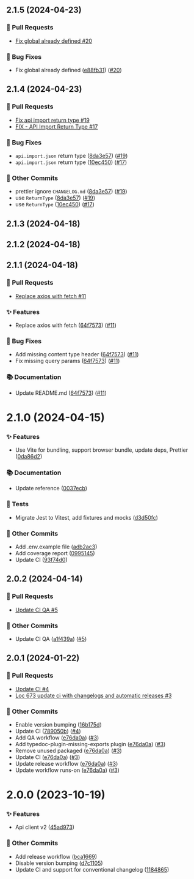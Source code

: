 ## 2.1.5 (2024-04-23)
### 🔀 Pull Requests

- [Fix global already defined #20](https://github.com/localazy/api-client/pull/20)

### 🐛 Bug Fixes

- Fix global already defined ([e88fb31](https://github.com/localazy/api-client/commit/e88fb31)) ([#20](https://github.com/localazy/api-client/pull/20))

## 2.1.4 (2024-04-23)
### 🔀 Pull Requests

- [Fix api import return type #19](https://github.com/localazy/api-client/pull/19)
- [FIX - API Import Return Type #17](https://github.com/localazy/api-client/pull/17)

### 🐛 Bug Fixes

- `api.import.json` return type ([8da3e57](https://github.com/localazy/api-client/commit/8da3e57)) ([#19](https://github.com/localazy/api-client/pull/19))
- `api.import.json` return type ([10ec450](https://github.com/localazy/api-client/commit/10ec450)) ([#17](https://github.com/localazy/api-client/pull/17))

### 🧰 Other Commits

- prettier ignore `CHANGELOG.md` ([8da3e57](https://github.com/localazy/api-client/commit/8da3e57)) ([#19](https://github.com/localazy/api-client/pull/19))
- use `ReturnType` ([8da3e57](https://github.com/localazy/api-client/commit/8da3e57)) ([#19](https://github.com/localazy/api-client/pull/19))
- use `ReturnType` ([10ec450](https://github.com/localazy/api-client/commit/10ec450)) ([#17](https://github.com/localazy/api-client/pull/17))

## 2.1.3 (2024-04-18)

## 2.1.2 (2024-04-18)

## 2.1.1 (2024-04-18)

### 🔀 Pull Requests

- [Replace axios with fetch #11](https://github.com/localazy/api-client/pull/11)

### ✨ Features

- Replace axios with fetch ([64f7573](https://github.com/localazy/api-client/commit/64f7573)) ([#11](https://github.com/localazy/api-client/pull/11))

### 🐛 Bug Fixes

- Add missing content type header ([64f7573](https://github.com/localazy/api-client/commit/64f7573)) ([#11](https://github.com/localazy/api-client/pull/11))
- Fix missing query params ([64f7573](https://github.com/localazy/api-client/commit/64f7573)) ([#11](https://github.com/localazy/api-client/pull/11))

### 📚 Documentation

- Update README.md ([64f7573](https://github.com/localazy/api-client/commit/64f7573)) ([#11](https://github.com/localazy/api-client/pull/11))

# 2.1.0 (2024-04-15)

### ✨ Features

- Use Vite for bundling, support browser bundle, update deps, Prettier ([0da86d2](https://github.com/localazy/api-client/commit/0da86d2))

### 📚 Documentation

- Update reference ([0037ecb](https://github.com/localazy/api-client/commit/0037ecb))

### 🧪 Tests

- Migrate Jest to Vitest, add fixtures and mocks ([d3d50fc](https://github.com/localazy/api-client/commit/d3d50fc))

### 🧰 Other Commits

- Add .env.example file ([adb2ac3](https://github.com/localazy/api-client/commit/adb2ac3))
- Add coverage report ([0995145](https://github.com/localazy/api-client/commit/0995145))
- Update CI ([93f74d0](https://github.com/localazy/api-client/commit/93f74d0))

## 2.0.2 (2024-04-14)

### 🔀 Pull Requests

- [Update CI QA #5](https://github.com/localazy/api-client/pull/5)

### 🧰 Other Commits

- Update CI QA ([a1f439a](https://github.com/localazy/api-client/commit/a1f439a)) ([#5](https://github.com/localazy/api-client/pull/5))

## 2.0.1 (2024-01-22)

### 🔀 Pull Requests

- [Update CI #4](https://github.com/localazy/api-client/pull/4)
- [Loc 673 update ci with changelogs and automatic releases #3](https://github.com/localazy/api-client/pull/3)

### 🧰 Other Commits

- Enable version bumping ([16b175d](https://github.com/localazy/api-client/commit/16b175d))
- Update CI ([789050b](https://github.com/localazy/api-client/commit/789050b)) ([#4](https://github.com/localazy/api-client/pull/4))
- Add QA workflow ([e76da0a](https://github.com/localazy/api-client/commit/e76da0a)) ([#3](https://github.com/localazy/api-client/pull/3))
- Add typedoc-plugin-missing-exports plugin ([e76da0a](https://github.com/localazy/api-client/commit/e76da0a)) ([#3](https://github.com/localazy/api-client/pull/3))
- Remove unused packaged ([e76da0a](https://github.com/localazy/api-client/commit/e76da0a)) ([#3](https://github.com/localazy/api-client/pull/3))
- Update CI ([e76da0a](https://github.com/localazy/api-client/commit/e76da0a)) ([#3](https://github.com/localazy/api-client/pull/3))
- Update release workflow ([e76da0a](https://github.com/localazy/api-client/commit/e76da0a)) ([#3](https://github.com/localazy/api-client/pull/3))
- Update workflow runs-on ([e76da0a](https://github.com/localazy/api-client/commit/e76da0a)) ([#3](https://github.com/localazy/api-client/pull/3))

# 2.0.0 (2023-10-19)

### ✨ Features

- Api client v2 ([45ad973](https://github.com/localazy/api-client/commit/45ad973))

### 🧰 Other Commits

- Add release workflow ([bca1669](https://github.com/localazy/api-client/commit/bca1669))
- Disable version bumping ([d7c1105](https://github.com/localazy/api-client/commit/d7c1105))
- Update CI and support for conventional changelog ([1184865](https://github.com/localazy/api-client/commit/1184865))
